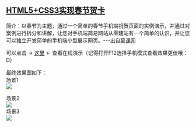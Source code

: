 ## [HTML5+CSS3实现春节贺卡](https://mrzwh.github.io/step-in-H5/Spring-Festival-greeting-cards/)
简介：以春节为主题，通过一个简单的春节手机端祝贺页面的实例演示，并通过对案例进行拆分和讲解，让您对手机端简易网站从零建站有一个简单的认识，并让您可以独立开发简单的手机端小型展示网页。---出自[慕课网](http://www.imooc.com/learn/597)    

可以点击 -> [这里](https://mrzwh.github.io/step-in-H5/Spring-Festival-greeting-cards/) <- 查看在线演示（记得打开F12选择手机模式查看效果更佳哦：D）  

最终效果图如下：  
场景1  
![](https://raw.githubusercontent.com/MrZWH/step-in-H5/master/product/Spring-Festival-greeting-cards/2018-03-26%2015-10-39%E5%B1%8F%E5%B9%95%E6%88%AA%E5%9B%BE.png)  

场景2  
![](https://github.com/MrZWH/step-in-H5/blob/master/product/Spring-Festival-greeting-cards/2018-03-26%2015-10-50%E5%B1%8F%E5%B9%95%E6%88%AA%E5%9B%BE.png?raw=true)  
场景3  
![](https://github.com/MrZWH/step-in-H5/blob/master/product/Spring-Festival-greeting-cards/2018-03-26%2015-10-59%E5%B1%8F%E5%B9%95%E6%88%AA%E5%9B%BE.png?raw=true)